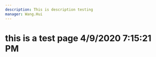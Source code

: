 ```yaml
---
description: This is description testing
manager: Wang.Hui
---
```

# this is a test page 4/9/2020 7:15:21 PM